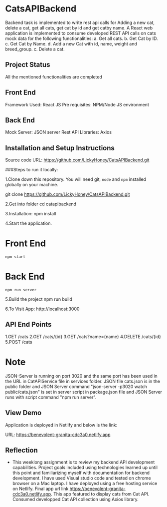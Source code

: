 # CatsAPIBackend

Backend task is implemented to write rest api calls for Adding a new cat, delete a cat, get all cats, get cat by id and get catby name.
A React web application is implemented to consume developed REST API calls on cats mock data for the following functionalities:
a. Get all cats.
b. Get Cat by ID.
c. Get Cat by Name.
d. Add a new Cat with id, name, weight and breed_group.
c. Delete a cat.

## Project Status

All the mentioned functionalities are completed

## Front End

Framework Used: React JS
Pre requisites: NPM/Node JS environment

## Back End

Mock Server: JSON server
Rest API Libraries: Axios

## Installation and Setup Instructions

Source code URL: https://github.com/LickyHoney/CatsAPIBackend.git

###Steps to run it locally:

1.Clone down this repository. You will need git, `node` and `npm` installed globally on your machine.

git clone https://github.com/LickyHoney/CatsAPIBackend.git

2.Get into folder
cd catapibackend

3.Installation:
npm install

4.Start the application.

# Front End

    npm start

# Back End

    npm run server

5.Build the project
npm run build

6.To Visit App:
http://localhost:3000

## API End Points

1.GET /cats
2.GET /cats/{id}
3.GET /cats?name={name}
4.DELETE /cats/{id}
5.POST /cats

# Note

JSON-Server is running on port 3020 and the same port has been used in the URL in CatAPIService file in services folder. JSON file cats.json is in the public folder and JSON Server command "json-server -p3020 watch public/cats.json" is set in server script in package.json file and JSON Server runs with script command "npm run server".

## View Demo

Application is deployed in Netlify and below is the link:

URL: https://benevolent-granita-cdc3a0.netlify.app

## Reflection

- This weeklong assignment is to review my backend API development capabilities. Project goals included using technologies learned up until this point and familiarizing myself with documentation for backend development. I have used Visual studio code and tested on chrome browser on a Mac laptop. I have deployed using a free hosting service on Netlify. Final app url link https://benevolent-granita-cdc3a0.netlify.app. This app featured to display cats from Cat API. Consumed developped Cat API collection using Axios library.
